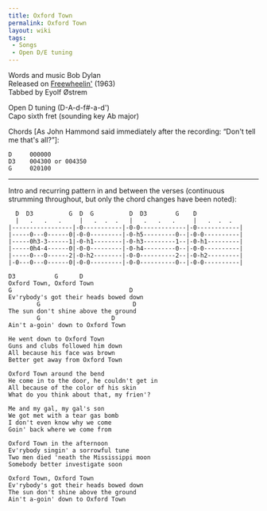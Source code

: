 ```yaml
---
title: Oxford Town
permalink: Oxford Town
layout: wiki
tags:
 - Songs
 - Open D/E tuning
---
```


Words and music Bob Dylan  
Released on [Freewheelin'](Freewheelin' "wikilink") (1963)  
Tabbed by Eyolf Østrem

Open D tuning (D-A-d-f\#-a-d')  
Capo sixth fret (sounding key Ab major)

Chords [As John Hammond said immediately after the recording: “Don't
tell me that's all?”]:

    D     000000
    D3    004300 or 004350
    G     020100

* * * * *

Intro and recurring pattern in and between the verses (continuous
strumming throughout, but only the chord changes have been noted):

      D  D3          G  D  G          D  D3        G    D
      |   .   .   .     |   .  .  .   |   .   .   .     |   .  .  .
    |-----------------|-0-----------|-0-0-------------|-0------------|
    |-----0---0------0|-0-0---------|-0-h5---------0--|-0-0----------|
    |-----0h3-3------1|-0-h1--------|-0-h3---------1--|-0-h1---------|
    |-----0h4-4------0|-0-0---------|-0-h4---------0--|-0-0----------|
    |-----0---0------2|-0-h2--------|-0-0----------2--|-0-h2---------|
    |-0---0---0------0|-0-0---------|-0-0----------0--|-0-0----------|

    D3           G      D
    Oxford Town, Oxford Town
    G                                 D
    Ev'rybody's got their heads bowed down
            G                          D
    The sun don't shine above the ground
            G                    D
    Ain't a-goin' down to Oxford Town

    He went down to Oxford Town
    Guns and clubs followed him down
    All because his face was brown
    Better get away from Oxford Town

    Oxford Town around the bend
    He come in to the door, he couldn't get in
    All because of the color of his skin
    What do you think about that, my frien'?

    Me and my gal, my gal's son
    We got met with a tear gas bomb
    I don't even know why we come
    Goin' back where we come from

    Oxford Town in the afternoon
    Ev'rybody singin' a sorrowful tune
    Two men died 'neath the Mississippi moon
    Somebody better investigate soon

    Oxford Town, Oxford Town
    Ev'rybody's got their heads bowed down
    The sun don't shine above the ground
    Ain't a-goin' down to Oxford Town
